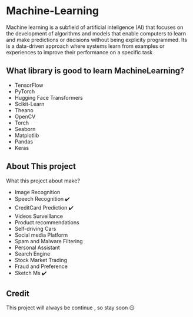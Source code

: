 # Machine-Learning
Machine learning is a subfield of artificial inteligence (AI) that focuses on the development of algorithms and models that enable computers to learn and make predictions or decisions without being explicity programmed. Its is a data-driven approach where systems learn from examples or experiences to improve their performance on a specific task

## What library is good to learn MachineLearning?
- TensorFlow
- PyTorch
- Hugging Face Transformers
- Scikit-Learn
- Theano
- OpenCV
- Torch
- Seaborn
- Matplotlib
- Pandas
- Keras

## About This project
What this project about make?
- Image Recognition
- Speech Recognition ✔️
- CreditCard Prediction ✔️
- Videos Surveillance
- Product recommendations
- Self-driving Cars
- Social media Platform
- Spam and Malware Filtering
- Personal Assistant
- Search Engine
- Stock Market Trading
- Fraud and Preference
- Sketch Ms ✔️
## Credit
This project will always be continue , so stay soon 😏

